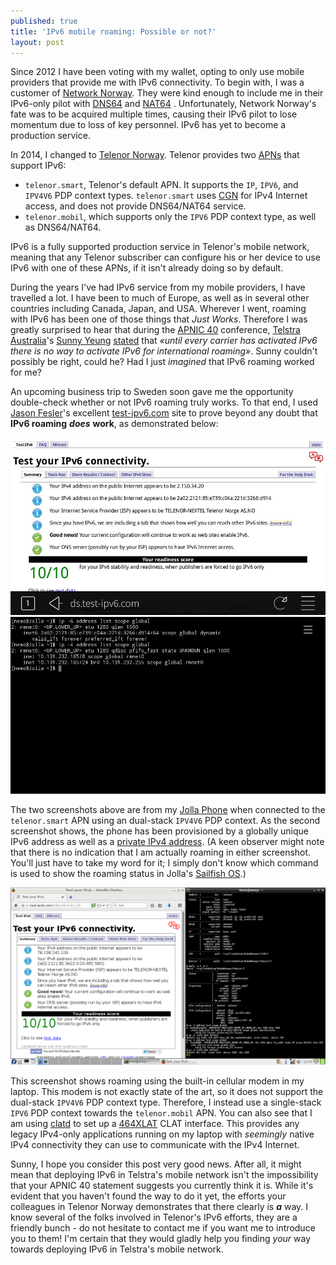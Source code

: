 ```yaml
---
published: true
title: 'IPv6 mobile roaming: Possible or not?'
layout: post
---
```


Since 2012 I have been voting with my wallet, opting to only use mobile
providers that provide me with IPv6 connectivity. To begin with, I was a
customer of [Network Norway](https://en.wikipedia.org/wiki/Network_Norway).
They were kind enough to include me in their IPv6-only pilot with
[DNS64](http://tools.ietf.org/html/rfc6147) and
[NAT64](http://tools.ietf.org/html/rfc6146) . Unfortunately, Network Norway's
fate was to be acquired multiple times, causing their IPv6 pilot to lose
momentum due to loss of key personnel. IPv6 has yet to become a production
service.

In 2014, I changed to [Telenor Norway](http://www.telenor.no). Telenor provides
two [APNs](https://en.wikipedia.org/wiki/Access_Point_Name) that support IPv6:

* `telenor.smart`, Telenor's default APN. It supports the `IP`, `IPV6`, and
  `IPV4V6` PDP context types. `telenor.smart` uses
  [CGN](https://en.wikipedia.org/wiki/Carrier-grade_NAT) for IPv4 Internet
  access, and does not provide DNS64/NAT64 service.
* `telenor.mobil`, which supports only the `IPV6` PDP context type, as well as
  DNS64/NAT64.

IPv6 is a fully supported production service in Telenor's mobile network,
meaning that any Telenor subscriber can configure his or her device to use IPv6
with one of these APNs, if it isn't already doing so by default.

During the years I've had IPv6 service from my mobile providers, I have
travelled a lot. I have been to much of Europe, as well as in several other
countries including Canada, Japan, and USA. Wherever I went, roaming with IPv6
has been one of those things that *Just Works*. Therefore I was greatly
surprised to hear that during the [APNIC 40](https://conference.apnic.net/40)
conference, [Telstra Australia](https://www.telstra.com.au/)'s [Sunny
Yeung](https://www.linkedin.com/in/xevious)
[stated](https://twitter.com/apnic/status/641470146968600576) that *«until
every carrier has activated IPv6 there is no way to activate IPv6 for
international roaming»*. Sunny couldn't possibly be right, could he? Had I just
*imagined* that IPv6 roaming worked for me?

An upcoming business trip to Sweden soon gave me the opportunity double-check
whether or not IPv6 roaming truly works. To that end, I used [Jason
Fesler](https://twitter.com/jasonfesler)'s excellent
[test-ipv6.com](http://ds.test-ipv6.com) site to prove beyond any doubt that
**IPv6 roaming** ***does*** **work**, as demonstrated below:

![test-ipv6.com screenshot from roaming Jolla phone](/images/20150920-jolla-test-ipv6-screenshot.jpg)
![Console screenshot from roaming Jolla phone](/images/20150920-jolla-console-screenshot.jpg)

The two screenshots above are from my [Jolla Phone](http://www.jolla.com) when
connected to the `telenor.smart` APN using an dual-stack `IPV4V6` PDP context.
As the second screenshot shows, the phone has been provisioned by a globally
unique IPv6 address as well as a [private IPv4
address](http://tools.ietf.org/html/rfc1918). (A keen observer might note that
there is no indication that I am actually roaming in either screenshot. You'll
just have to take my word for it; I simply don't know which command is used to
show the roaming status in Jolla's [Sailfish OS](https://sailfishos.org/).)

![Screenshot from roaming laptop](/images/20150920-laptop-screenshot.png)

This screenshot shows roaming using the built-in cellular modem in my laptop.
This modem is not exactly state of the art, so it does not support the
dual-stack `IPV4V6` PDP context type. Therefore, I instead use a single-stack
`IPV6` PDP context towards the `telenor.mobil` APN. You can also see that I am
using [clatd](https://github.com/toreanderson/clatd) to set up a
[464XLAT](http://tools.ietf.org/html/rfc6877) CLAT interface. This provides any
legacy IPv4-only applications running on my laptop with *seemingly* native IPv4
connectivity they can use to communicate with the IPv4 Internet.

Sunny, I hope you consider this post very good news. After all, it might mean
that deploying IPv6 in Telstra's mobile network isn't the impossibility that
your APNIC 40 statement suggests you currently think it is. While it's evident
that you haven't found the way to do it yet, the efforts your colleagues in
Telenor Norway demonstrates that there clearly is ***a*** way. I know several
of the folks involved in Telenor's IPv6 efforts, they are a friendly bunch - do
not hesitate to contact me if you want me to introduce you to them! I'm certain
that they would gladly help you finding *your* way towards deploying IPv6 in
Telstra's mobile network.
